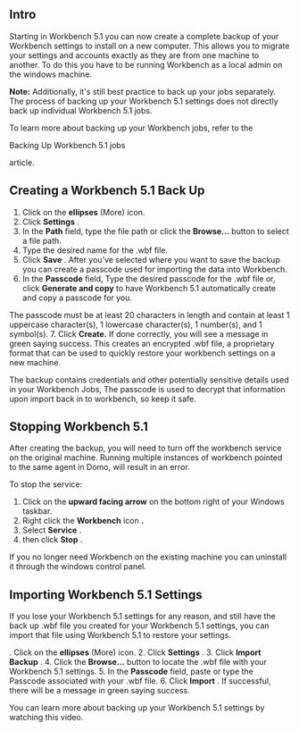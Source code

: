 

Intro
-------


 Starting in Workbench 5.1 you can now create a complete backup of your Workbench settings to install on a new computer. This allows you to migrate your settings and accounts exactly as they are from one machine to another. To do this you have to be running Workbench as a local admin on the windows machine.


**Note:**
 Additionally, it's still best practice to back up your jobs separately. The process of backing up your Workbench 5.1 settings does not directly back up individual Workbench 5.1 jobs.


 To learn more about backing up your Workbench jobs, refer to the

Backing Up Workbench 5.1 jobs

article.

Creating a Workbench 5.1 Back Up
----------------------------------


1. Click on the
 **ellipses**
 (More) icon.
2. Click
 **Settings**
 .
3. In the
 **Path**
 field, type the file path or click the
 **Browse...**
 button to select a file path.
4. Type the desired name for the .wbf file.
5. Click
 **Save**
 . After you’ve selected where you want to save the backup you can create a passcode used for importing the data into Workbench.
6. In the
 **Passcode**
 field, Type the desired passcode for the .wbf file or, click
 **Generate and copy**
 to have Workbench 5.1 automatically create and copy a passcode for you.

The passcode must be at least 20 characters in length and contain at least 1 uppercase character(s), 1 lowercase character(s), 1 number(s), and 1 symbol(s).
7. Click
 **Create.**
 If done correctly, you will see a message in green saying success. This creates an encrypted .wbf file, a proprietary format that can be used to quickly restore your workbench settings on a new machine.

The backup contains credentials and other potentially sensitive details used in your Workbench Jobs, The passcode is used to decrypt that information upon import back in to workbench, so keep it safe.


 Stopping Workbench 5.1
------------------------


 After creating the backup, you will need to turn off the workbench service on the original machine. Running multiple instances of workbench pointed to the same agent in Domo, will result in an error.


 To stop the service:


1. Click on the
 **upward facing arrow**
 on the bottom right of your Windows taskbar.
2. Right click the
 **Workbench**
 icon
 **.**
3. Select
 **Service**
 .
4. then click
 **Stop**
 .


 If you no longer need Workbench on the existing machine you can uninstall it through the windows control panel.

Importing Workbench 5.1 Settings
----------------------------------

If you lose your Workbench 5.1 settings for any reason, and still have the back up .wbf file you created for your Workbench 5.1 settings, you can import that file using Workbench 5.1 to restore your settings.

. Click on the
 **ellipses**
 (More) icon.
2. Click
 **Settings**
 .
3. Click
 **Import Backup**
 .
4. Click the
 **Browse...**
 button to locate the .wbf file with your Workbench 5.1 settings.
5. In the
 **Passcode**
 field, paste or type the Passcode associated with your .wbf file.
6. Click
 **Import**
 . If successful, there will be a message in green saying success.

You can learn more about backing up your Workbench 5.1 settings by watching this video.

